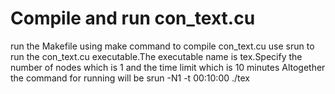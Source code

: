 # Compile and run con_text.cu

run the Makefile using make command to compile con_text.cu 
use srun to run the con_text.cu executable.The executable name is tex.Specify the number of nodes which is 1 and the time limit which is 10 minutes
Altogether the command for running will be srun -N1 -t 00:10:00 ./tex 